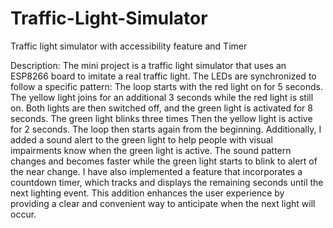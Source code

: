 # Traffic-Light-Simulator
Traffic light simulator with accessibility feature and Timer

Description:
The mini project is a traffic light simulator that uses an ESP8266 board to imitate a real traffic light. The LEDs are synchronized to follow a specific pattern:
The loop starts with the red light on for 5 seconds.
The yellow light joins for an additional 3 seconds while the red light is still on.
Both lights are then switched off, and the green light is activated for 8 seconds.
The green light blinks three times
Then the yellow light is active for 2 seconds.
The loop then starts again from the beginning.
Additionally, I added a sound alert to the green light to help people with visual impairments know when the green light is active. The sound pattern changes and becomes faster while the green light starts to blink to alert of the near change.
I have also implemented a feature that incorporates a countdown timer, which tracks and displays the remaining seconds until the next lighting event. This addition enhances the user experience by providing a clear and convenient way to anticipate when the next light will occur.

